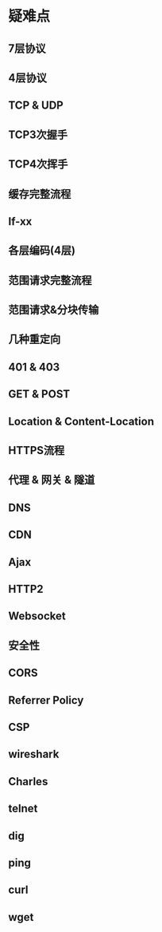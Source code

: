 # 疑难点

## 7层协议

## 4层协议

## TCP & UDP

## TCP3次握手

## TCP4次挥手

## 缓存完整流程

## If-xx

## 各层编码(4层)

## 范围请求完整流程

## 范围请求&分块传输

## 几种重定向

## 401 & 403

## GET & POST

## Location & Content-Location

## HTTPS流程

## 代理 & 网关 & 隧道

## DNS

## CDN

## Ajax

## HTTP2

## Websocket

## 安全性

## CORS

## Referrer Policy

## CSP

## wireshark

## Charles

## telnet

## dig

## ping

## curl

## wget